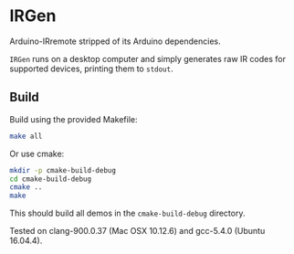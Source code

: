 # IRGen
Arduino-IRremote stripped of its Arduino dependencies.

`IRGen` runs on a desktop computer and simply generates raw IR codes for supported devices, printing them to `stdout`.

## Build
Build using the provided Makefile:
```sh
make all
```

Or use cmake:
```sh
mkdir -p cmake-build-debug
cd cmake-build-debug
cmake ..
make
```

This should build all demos in the `cmake-build-debug` directory.

Tested on clang-900.0.37 (Mac OSX 10.12.6) and gcc-5.4.0 (Ubuntu 16.04.4).
